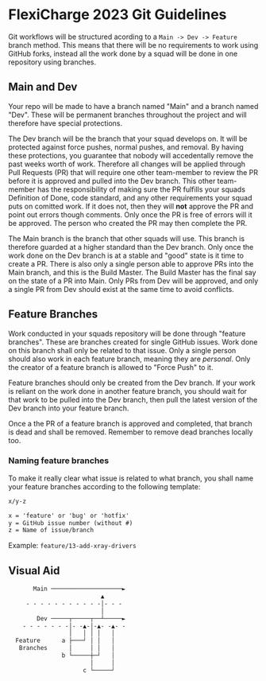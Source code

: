 # FlexiCharge 2023 Git Guidelines

Git workflows will be structured acording to a `Main -> Dev -> Feature` branch method. This means that there will be no requirements to work using GitHub forks, instead all the work done by a squad will be done in one repository using branches.

## Main and Dev

Your repo will be made to have a branch named "Main" and a branch named "Dev". These will be permanent branches throughout the project and will therefore have special protections.

The Dev branch will be the branch that your squad develops on. It will be protected against force pushes, normal pushes, and removal. By having these protections, you guarantee that nobody will accedentally remove the past weeks worth of work. Therefore all changes will be applied through Pull Requests (PR) that will require one other team-member to review the PR before it is approved and pulled into the Dev branch. This other team-member has the responsibility of making sure the PR fulfills your squads Definition of Done, code standard, and any other requirements your squad puts on comitted work. If it does not, then they will **not** approve the PR and point out errors though comments. Only once the PR is free of errors will it be approved. The person who created the PR may then complete the PR.

The Main branch is the branch that other squads will use. This branch is therefore guarded at a higher standard than the Dev branch. Only once the work done on the Dev branch is at a stable and "good" state is it time to create a PR. There is also only a single person able to approve PRs into the Main branch, and this is the Build Master. The Build Master has the final say on the state of a PR into Main. Only PRs from Dev will be approved, and only a single PR from Dev should exist at the same time to avoid conflicts.

## Feature Branches

Work conducted in your squads repository will be done through "feature branches". These are branches created for single GitHub issues. Work done on this branch shall only be related to that issue. Only a single person should also work in each feature branch, meaning they are *personal*. Only the creator of a feature branch is allowed to "Force Push" to it.

Feature branches should only be created from the Dev branch. If your work is reliant on the work done in another feature branch, you should wait for that work to be pulled into the Dev branch, then pull the latest version of the Dev branch into your feature branch.

Once a the PR of a feature branch is approved and completed, that branch is dead and shall be removed. Remember to remove dead branches locally too.

### Naming feature branches

To make it really clear what issue is related to what branch, you shall name your feature branches according to the following template:

```txt
x/y-z

x = 'feature' or 'bug' or 'hotfix'
y = GitHub issue number (without #)
z = Name of issue/branch
```

Example: `feature/13-add-xray-drivers`

## Visual Aid

```txt
       Main ────────────────────►
                          ▲
     - - - - - - - - - - -│- - -
                          │
        Dev ─────┬─────┬──┴─────►
    - - - - - - -│- -▲-│-▲- -▲- -
                 │   │ │ │   │
  Feature      a ├───┘ │ │   │
   Branches      │     │ │   │
               b └─────┼─┘   │
                       │     │
                     c └─────┘
```
